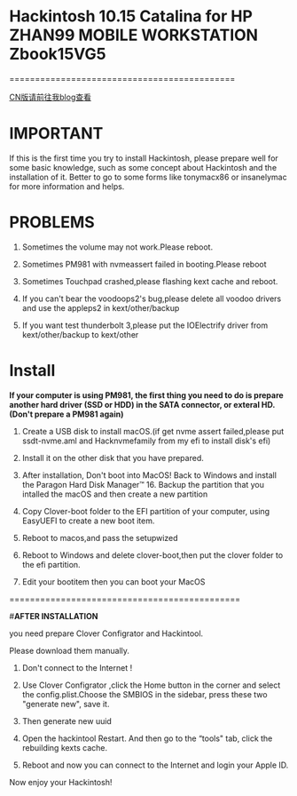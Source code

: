 # **Hackintosh 10.15 Catalina for HP ZHAN99 MOBILE WORKSTATION Zbook15VG5**

============================================

[CN版请前往我blog查看](https://xtremedev.top/default/107.html)

# **IMPORTANT**

If this is the first time you try to install Hackintosh, please prepare well for some basic knowledge, such as some concept about Hackintosh and the installation of it. Better to go to some forms like tonymacx86 or insanelymac for more information and helps.

# **PROBLEMS**

1. Sometimes the volume may not work.Please reboot.

2. Sometimes PM981 with nvmeassert failed in booting.Please reboot

3. Sometimes Touchpad crashed,please flashing kext cache and reboot.

4. If you can't bear the voodoops2's bug,please delete all voodoo drivers and use the appleps2 in kext/other/backup

5. If you want test thunderbolt 3,please put the IOElectrify driver from kext/other/backup to kext/other

# Install

**If your computer is using PM981, the first thing you need to do is prepare another hard driver (SSD or HDD) in the SATA connector, or exteral HD.(Don't prepare a PM981 again)**


1. Create a USB disk to install macOS.(if get nvme assert failed,please put ssdt-nvme.aml and Hacknvmefamily from my efi to install disk's efi)

2. Install it on the other disk that you have prepared.

3. After installation, Don't boot into MacOS! Back to Windows and install the Paragon Hard Disk Manager™ 16. Backup the partition that you intalled the macOS and then create a new partition 

4. Copy Clover-boot folder to the EFI partition of your computer, using EasyUEFI to create a new boot item. 

5. Reboot to macos,and pass the setupwized

6. Reboot to Windows and delete clover-boot,then put the clover folder to the efi partition.

7. Edit your bootitem then you can boot your MacOS

=============================================

#**AFTER INSTALLATION**

you need prepare Clover Configrator and Hackintool.

Please download them manually.

1. Don't connect to the Internet !

2. Use Clover Configrator ,click the Home button in the corner and select the config.plist.Choose the SMBIOS in the sidebar, press these two "generate new", save it.

3. Then generate new uuid

4. Open the hackintool Restart. And then go to the “tools" tab, click the rebuilding kexts cache.

5. Reboot and now you can connect to the Internet and login your Apple ID.

Now enjoy your Hackintosh!